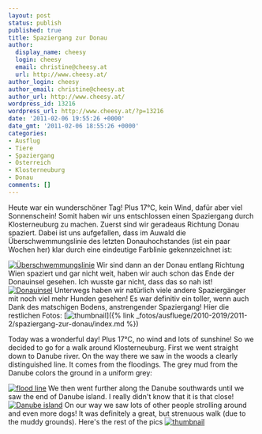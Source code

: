 ```yaml
---
layout: post
status: publish
published: true
title: Spaziergang zur Donau
author:
  display_name: cheesy
  login: cheesy
  email: christine@cheesy.at
  url: http://www.cheesy.at/
author_login: cheesy
author_email: christine@cheesy.at
author_url: http://www.cheesy.at/
wordpress_id: 13216
wordpress_url: http://www.cheesy.at/?p=13216
date: '2011-02-06 19:55:26 +0000'
date_gmt: '2011-02-06 18:55:26 +0000'
categories:
- Ausflug
- Tiere
- Spaziergang
- Österreich
- Klosterneuburg
- Donau
comments: []
---
```

<!--:de-->Heute war ein wunderschöner Tag! Plus 17°C, kein Wind, dafür aber viel Sonnenschein! Somit haben wir uns entschlossen einen Spaziergang durch Klosterneuburg zu machen. Zuerst sind wir geradeaus Richtung Donau spaziert. Dabei ist uns aufgefallen, dass im Auwald die Überschwemmungslinie des letzten Donauhochstandes (ist ein paar Wochen her) klar durch eine eindeutige Farblinie gekennzeichnet ist:
[![](http://www.cheesy.at/wp-content/uploads/0021-300x200.jpg "Überschwemmungslinie")](http://www.cheesy.at/wp-content/uploads/0021.jpg)
Wir sind dann an der Donau entlang Richtung Wien spaziert und gar nicht weit, haben wir auch schon das Ende der Donauinsel gesehen. Ich wusste gar nicht, dass das so nah ist!
[![](http://www.cheesy.at/wp-content/uploads/0441-300x200.jpg "Donauinsel")](http://www.cheesy.at/wp-content/uploads/0441.jpg)
Unterwegs haben wir natürlich viele andere Spaziergänger mit noch viel mehr Hunden gesehen! Es war definitiv ein toller, wenn auch Dank des matschigen Bodens, anstrengender Spaziergang!
Hier die restlichen Fotos:
[![](http://www.cheesy.at/wp-content/uploads/thumbnail4.jpg "thumbnail")]({% link _fotos/ausfluege/2010-2019/2011-2/spaziergang-zur-donau/index.md %})
<!--:--><!--:en-->Today was a wonderful day! Plus 17°C, no wind and lots of sunshine! So we decided to go for a walk around Klosterneuburg. First we went straight down to Danube river. On the way there we saw in the woods a clearly distinguished line. It comes from the floodings. The grey mud from the Danube colors the ground in a uniform grey:
[![](http://www.cheesy.at/wp-content/uploads/0021-300x200.jpg "flood line")](http://www.cheesy.at/wp-content/uploads/0021.jpg)
We then went further along the Danube southwards until we saw the end of Danube island. I really didn't know that it is that close!
[![](http://www.cheesy.at/wp-content/uploads/0441-300x200.jpg "Danube island")](http://www.cheesy.at/2011/02/spaziergang-zur-donau/044-3/)
On our way we saw lots of other people strolling around and even more dogs! It was definitely a great, but strenuous walk (due to the muddy grounds).
Here's the rest of the pics
[![](http://www.cheesy.at/wp-content/uploads/thumbnail4.jpg "thumbnail")](http://www.cheesy.at/wp-content/uploads/0441.jpg)
<!--:-->
